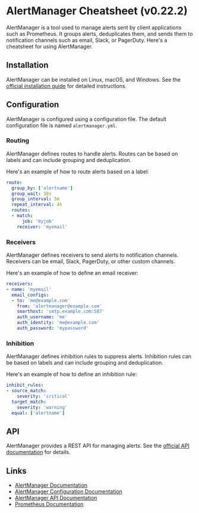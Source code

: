 # AlertManager Cheatsheet (v0.22.2)

AlertManager is a tool used to manage alerts sent by client applications such as Prometheus. It groups alerts, deduplicates them, and sends them to notification channels such as email, Slack, or PagerDuty. Here's a cheatsheet for using AlertManager.

## Installation

AlertManager can be installed on Linux, macOS, and Windows. See the [official installation guide](https://prometheus.io/docs/alerting/latest/alertmanager/) for detailed instructions.

## Configuration

AlertManager is configured using a configuration file. The default configuration file is named `alertmanager.yml`.

### Routing

AlertManager defines routes to handle alerts. Routes can be based on labels and can include grouping and deduplication.

Here's an example of how to route alerts based on a label:

```yaml
route:
  group_by: ['alertname']
  group_wait: 30s
  group_interval: 5m
  repeat_interval: 4h
  routes:
  - match:
      job: 'myjob'
    receiver: 'myemail'
```

### Receivers

AlertManager defines receivers to send alerts to notification channels. Receivers can be email, Slack, PagerDuty, or other custom channels.

Here's an example of how to define an email receiver:

```yaml
receivers:
- name: 'myemail'
  email_configs:
  - to: 'me@example.com'
    from: 'alertmanager@example.com'
    smarthost: 'smtp.example.com:587'
    auth_username: 'me'
    auth_identity: 'me@example.com'
    auth_password: 'mypassword'
```

### Inhibition

AlertManager defines inhibition rules to suppress alerts. Inhibition rules can be based on labels and can include grouping and deduplication.

Here's an example of how to define an inhibition rule:

```yaml
inhibit_rules:
- source_match:
    severity: 'critical'
  target_match:
    severity: 'warning'
  equal: ['alertname']
```

## API

AlertManager provides a REST API for managing alerts. See the [official API documentation](https://prometheus.io/docs/alerting/latest/alertmanager_api/) for details.

## Links

- [AlertManager Documentation](https://prometheus.io/docs/alerting/latest/alertmanager/)
- [AlertManager Configuration Documentation](https://prometheus.io/docs/alerting/latest/configuration/)
- [AlertManager API Documentation](https://prometheus.io/docs/alerting/latest/alertmanager_api/)
- [Prometheus Documentation](https://prometheus.io/docs/introduction/overview/)
